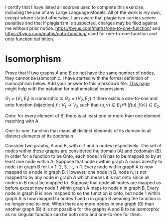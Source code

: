 I certify that I have listed all sources used to complete this exercise, including the use of any Large Language Models. All of the work is my own, except where stated otherwise. I am aware that plagiarism carries severe penalties and that if plagiarism is suspected, charges may be filed against me without prior notice. https://byjus.com/maths/one-to-one-function/ and https://byjus.com/maths/onto-function/ used for one-to-one function and onto function definition.

# Isomorphism

Prove that if two graphs $A$ and $B$ do not have the same number of nodes, they
cannot be isomorphic. I have started with the formal definition of isomorphism
below. Add your answer to this markdown file. [This
page](https://docs.github.com/en/get-started/writing-on-github/working-with-advanced-formatting/writing-mathematical-expressions)
might help with the notation for mathematical expressions.

$G_1=(V_1 , E_1)$ is isomorphic to $G_2 = (V_2, E_2)$ if there exists a
one-to-one and onto function (bijection) $f: V_1 \rightarrow V_2$ such that $(u,v)
\in E_1$ iff $(f(u),f(v)) \in E_2$.

Onto: for every element of B, there is at least one or more than one element matching with A

One-to-one: function that maps all distinct elements of its domain to all distinct elements of its codomain

Consider two graphs, A and B, with n-1 and n nodes respectively. The set of nodes within these graphs are considered the domain (A) and codomain (B). In order for a function to be Onto, each node in B has to be mapped to by at least one node within A. Suppose that node i within graph A maps directly to node i in graph B for i = 1, 2, 3, ..., n-1. Every node within graph A is now mapped to a node in graph B. However, one node in B, node n, is not mapped to by any node in graph A which means it is not onto since all nodes in B must be mapped to. Suppose that node all nodes are mapped as before except now node 1 within graph A maps to node n in graph B. Every node in graph B is now mapped to so the function is onto, but node 1 within graph A is now mapped to nodes 1 and n in graph B meaning the function is no longer one-to-one. When there are more nodes in one graph (B) than another graph (B) it is not possible for the graphs A and B to be isomorphic as no singular function can be both onto and one-to-one for them.
